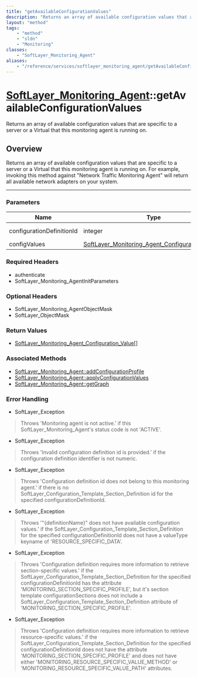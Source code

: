 ```yaml
---
title: "getAvailableConfigurationValues"
description: "Returns an array of available configuration values that are specific to a server or a Virtual that this monitoring agent... "
layout: "method"
tags:
    - "method"
    - "sldn"
    - "Monitoring"
classes:
    - "SoftLayer_Monitoring_Agent"
aliases:
    - "/reference/services/softlayer_monitoring_agent/getAvailableConfigurationValues"
---
```

# [SoftLayer_Monitoring_Agent](/reference/services/SoftLayer_Monitoring_Agent)::getAvailableConfigurationValues

Returns an array of available configuration values that are specific to a server or a Virtual that this monitoring agent is running on. 


## Overview 
Returns an array of available configuration values that are specific to a server or a Virtual that this monitoring agent is running on. For example, invoking this method against "Network Traffic Monitoring Agent" will return all available network adapters on your system. 

-----

### Parameters 
|Name | Type | Description |
| --- | --- | --- |
|configurationDefinitionId| integer| $configurationDefinitionId Numeric configuration|
|configValues| <a href='/reference/datatypes/SoftLayer_Monitoring_Agent_Configuration_Value'>SoftLayer_Monitoring_Agent_Configuration_Value[] </a>| Optional array of|


### Required Headers
* authenticate
* SoftLayer_Monitoring_AgentInitParameters


### Optional Headers
* SoftLayer_Monitoring_AgentObjectMask
* SoftLayer_ObjectMask

### Return Values
* <a href='/reference/datatypes/SoftLayer_Monitoring_Agent_Configuration_Value'>SoftLayer_Monitoring_Agent_Configuration_Value[] </a>


### Associated Methods

*  [SoftLayer_Monitoring_Agent::addConfigurationProfile](/reference/services/SoftLayer_Monitoring_Agent/addConfigurationProfile )
*  [SoftLayer_Monitoring_Agent::applyConfigurationValues](/reference/services/SoftLayer_Monitoring_Agent/applyConfigurationValues )
*  [SoftLayer_Monitoring_Agent::getGraph](/reference/services/SoftLayer_Monitoring_Agent/getGraph )



### Error Handling

* SoftLayer_Exception 

> Throws 'Monitoring agent is not active.' if this SoftLayer_Monitoring_Agent's status code is not 'ACTIVE'. 

* SoftLayer_Exception 

> Throws 'Invalid configuration definition id is provided.' if the configuration definition identifier is not numeric. 

* SoftLayer_Exception 

> Throws 'Configuration definition id does not belong to this monitoring agent.' if there is no SoftLayer_Configuration_Template_Section_Definition id for the specified configurationDefinitionId. 

* SoftLayer_Exception 

> Throws '"{definitionName}" does not have available configuration values.' if the SoftLayer_Configuration_Template_Section_Definition for the specified configurationDefinitionId does not have a valueType keyname of 'RESOURCE_SPECIFIC_DATA'. 

* SoftLayer_Exception 

> Throws 'Configuration definition requires more information to retrieve section-specific values.' if the SoftLayer_Configuration_Template_Section_Definition for the specified configurationDefinitionId has the attribute 'MONITORING_SECTION_SPECIFIC_PROFILE', but it's section template configurationSections does not include a SoftLayer_Configuration_Template_Section_Definition attribute of 'MONITORING_SECTION_SPECIFIC_PROFILE'. 

* SoftLayer_Exception 

> Throws 'Configuration definition requires more information to retrieve resource-specific values.' if the SoftLayer_Configuration_Template_Section_Definition for the specified configurationDefinitionId does not have the attribute 'MONITORING_SECTION_SPECIFIC_PROFILE' and does not have either 'MONITORING_RESOURCE_SPECIFIC_VALUE_METHOD' or 'MONITORING_RESOURCE_SPECIFIC_VALUE_PATH' attributes. 



